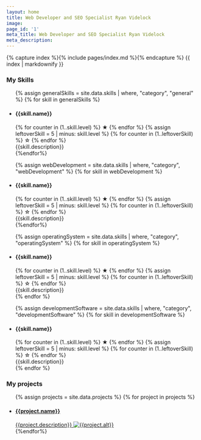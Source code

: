 ```yaml
---
layout: home
title: Web Developer and SEO Specialist Ryan Videlock
image: 
page_id: '1'
meta_title: Web Developer and SEO Specialist Ryan Videlock
meta_description: 
---
```

{% capture index %}{% include pages/index.md %}{% endcapture %}
{{ index | markdownify }}

### My Skills
<div class="skills">
    <ul class="general-skills">
{% assign generalSkills = site.data.skills | where, "category", "general"  %}
{% for skill in generalSkills %}
    <li class="general-skill-{{skill.id}} skill">
        <h4 class="skill-title">{{skill.name}}</h4>
        <div class="skill-stars">
            {% for counter in (1..skill.level) %}
                <span>★</span>
            {% endfor %}
            {% assign leftoverSkill = 5 | minus: skill.level %}
            {% for counter in (1..leftoverSkill) %}
                <span>☆</span>
            {% endfor %}
        </div>
        <span class="skill-description"><span>{{skill.description}}</span></span>
    </li>
{%endfor%}
</ul>
    <ul class="webDevelopment-skills">
{% assign webDevelopment = site.data.skills | where, "category", "webDevelopment"  %}
{% for skill in webDevelopment %}
    <li class="webDevelopment-skill-{{skill.id}} skill" role="progressbar" aria-valuenow="75" aria-valuemin="0" aria-valuemax="100" >
        <h4 class="skill-title">{{skill.name}}</h4>
        <div class="skill-stars">
            {% for counter in (1..skill.level) %}
                <span>★</span>
            {% endfor %}
            {% assign leftoverSkill = 5 | minus: skill.level %}
            {% for counter in (1..leftoverSkill) %}
                <span>☆</span>
            {% endfor %}
        </div>
        <span class="skill-description"><span>{{skill.description}}</span></span>
    </li>
{%endfor%}
</ul>
<ul class="operatingSystem-skills">
{% assign operatingSystem = site.data.skills | where, "category", "operatingSystem"  %}
{% for skill in operatingSystem %}
    <li class="operatingSystem-skill-{{skill.id}} skill">
        <h4 class="skill-title">{{skill.name}}</h4>
        <div class="skill-stars">
            {% for counter in (1..skill.level) %}
                <span>★</span>
            {% endfor %}
            {% assign leftoverSkill = 5 | minus: skill.level %}
            {% for counter in (1..leftoverSkill) %}
                <span>☆</span>
            {% endfor %}
        </div>
        <span class="skill-description"><span>{{skill.description}}</span></span>
    </li>
{% endfor %}
</ul>
<ul class="developmentSoftware-skills">
{% assign developmentSoftware = site.data.skills | where, "category", "developmentSoftware"  %}
{% for skill in developmentSoftware %}
    <li class="developmentSoftware-skill-{{skill.id}} skill">
        <h4 class="skill-title">{{skill.name}}</h4>
        <div class="skill-stars">
            {% for counter in (1..skill.level) %}
                <span>★</span>
            {% endfor %}
            {% assign leftoverSkill = 5 | minus: skill.level %}
            {% for counter in (1..leftoverSkill) %}
                <span>☆</span>
            {% endfor %}
        </div>
        <span class="skill-description"><span>{{skill.description}}</span></span>
    </li>
{% endfor %}
</ul>
</div>



<div class="projects-container">
    <h3>My projects</h3>
    <ul class="projects">
{% assign projects = site.data.projects  %}
{% for project in projects %}
        <li class="project-{{project.id}} project">
            <a href="{{project.link}}" target="_blank">
                <h4 class="project-title">{{project.name}}</h4>
                <span class="project-description">
                    <span>
                        {{project.description}}
                        <img src="/assets/img/{{project.image}}" alt="{{project.alt}}" title="{{project.title}}" />
                    </span>
                </span>
            </a>
        </li>
{%endfor%}
    </ul>
</div>